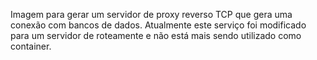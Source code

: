 Imagem para gerar um servidor de proxy reverso TCP que gera uma conexão com bancos de dados.
Atualmente este serviço foi modificado para um servidor de roteamente e não está mais sendo utilizado como container.